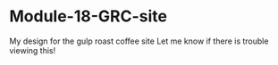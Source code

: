 # Module-18-GRC-site
My design for the gulp roast coffee site
Let me know if there is trouble viewing this!
